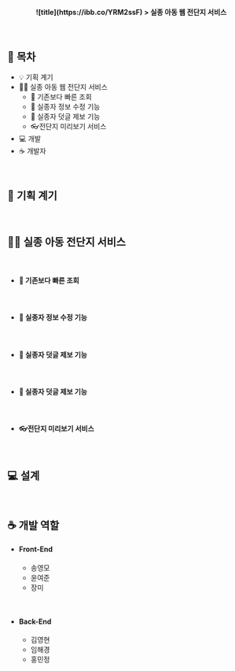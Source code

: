 <h4 align="center">
  ![title](https://ibb.co/YRM2ssF)
  > 실종 아동 웹 전단지 서비스
</h4>

<br />

## 🚩 목차

- 💡 기획 계기
- 🙆‍♂️  실종 아동 웹 전단지 서비스
  - 🏃 기존보다 빠른 조회
  - 📌 실종자 정보 수정 기능
  - 📑 실종자 덧글 제보 기능
  - 👓전단지 미리보기 서비스
- 💻 개발
- ☕ 개발자

<br />

## 🥚 기획 계기

<br />

## 🙆‍♂️  실종 아동 전단지 서비스

<br />

- #### 🏃 기존보다 빠른 조회

<br />

- #### 📌 실종자 정보 수정 기능

<br />

- #### 📑 실종자 덧글 제보 기능

<br />

- #### 📑 실종자 덧글 제보 기능

<br />

- #### 👓전단지 미리보기 서비스

<br />

## 💻 설계

<br />

## ☕ 개발 역할

- #### Front-End
  - 송영모
  - 윤여준
  - 장미
<br />

- #### Back-End
  - 김영현
  - 임해경
  - 홍민정
<br />








